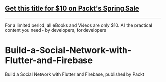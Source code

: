 ## [Get this title for $10 on Packt's Spring Sale](https://www.packt.com/V15712?utm_source=github&utm_medium=packt-github-repo&utm_campaign=spring_10_dollar_2022)
-----
For a limited period, all eBooks and Videos are only $10. All the practical content you need \- by developers, for developers

# Build-a-Social-Network-with-Flutter-and-Firebase
Build a Social Network with Flutter and Firebase, published by Packt
